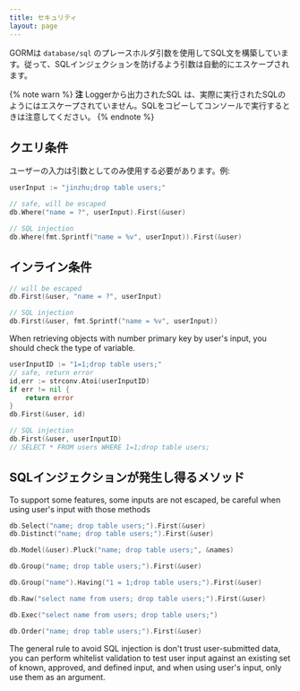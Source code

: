 ```yaml
---
title: セキュリティ
layout: page
---
```


GORMは `database/sql` のプレースホルダ引数を使用してSQL文を構築しています。従って、SQLインジェクションを防げるよう引数は自動的にエスケープされます。

{% note warn %}
**注** Loggerから出力されたSQL は、実際に実行されたSQLのようにはエスケープされていません。SQLをコピーしてコンソールで実行するときは注意してください。
{% endnote %}

## クエリ条件

ユーザーの入力は引数としてのみ使用する必要があります。例:

```go
userInput := "jinzhu;drop table users;"

// safe, will be escaped
db.Where("name = ?", userInput).First(&user)

// SQL injection
db.Where(fmt.Sprintf("name = %v", userInput)).First(&user)
```

## インライン条件

```go
// will be escaped
db.First(&user, "name = ?", userInput)

// SQL injection
db.First(&user, fmt.Sprintf("name = %v", userInput))
```

When retrieving objects with number primary key by user's input, you should check the type of variable.

```go
userInputID := "1=1;drop table users;"
// safe, return error
id,err := strconv.Atoi(userInputID)
if err != nil {
    return error
}
db.First(&user, id)

// SQL injection
db.First(&user, userInputID)
// SELECT * FROM users WHERE 1=1;drop table users;
```

## SQLインジェクションが発生し得るメソッド

To support some features, some inputs are not escaped, be careful when using user's input with those methods

```go
db.Select("name; drop table users;").First(&user)
db.Distinct("name; drop table users;").First(&user)

db.Model(&user).Pluck("name; drop table users;", &names)

db.Group("name; drop table users;").First(&user)

db.Group("name").Having("1 = 1;drop table users;").First(&user)

db.Raw("select name from users; drop table users;").First(&user)

db.Exec("select name from users; drop table users;")

db.Order("name; drop table users;").First(&user)
```

The general rule to avoid SQL injection is don't trust user-submitted data, you can perform whitelist validation to test user input against an existing set of known, approved, and defined input, and when using user's input, only use them as an argument.
